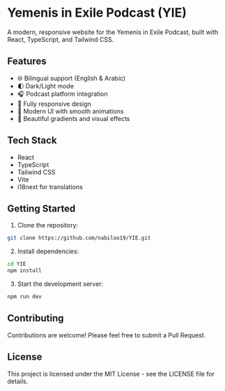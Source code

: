 # Yemenis in Exile Podcast (YIE)

A modern, responsive website for the Yemenis in Exile Podcast, built with React, TypeScript, and Tailwind CSS.

## Features

- 🌐 Bilingual support (English & Arabic)
- 🌓 Dark/Light mode
- 🎧 Podcast platform integration
- 📱 Fully responsive design
- 🎨 Modern UI with smooth animations
- 🌈 Beautiful gradients and visual effects

## Tech Stack

- React
- TypeScript
- Tailwind CSS
- Vite
- i18next for translations

## Getting Started

1. Clone the repository:
```bash
git clone https://github.com/nabiloo19/YIE.git
```

2. Install dependencies:
```bash
cd YIE
npm install
```

3. Start the development server:
```bash
npm run dev
```

## Contributing

Contributions are welcome! Please feel free to submit a Pull Request.

## License

This project is licensed under the MIT License - see the LICENSE file for details. 